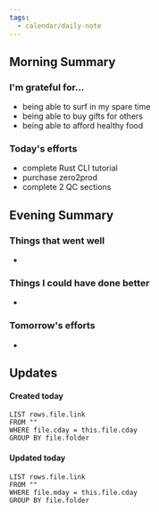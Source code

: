 ```yaml
---
tags:
  - calendar/daily-note
---
```


## Morning Summary

### I'm grateful for...

- being able to surf in my spare time
- being able to buy gifts for others
- being able to afford healthy food

### Today's efforts

- complete Rust CLI tutorial
- purchase zero2prod
- complete 2 QC sections

## Evening Summary

### Things that went well

-

### Things I could have done better

-

### Tomorrow's efforts

-

## Updates

#### Created today

```dataview
LIST rows.file.link
FROM ""
WHERE file.cday = this.file.cday
GROUP BY file.folder
```

#### Updated today

```dataview
LIST rows.file.link
FROM ""
WHERE file.mday = this.file.cday
GROUP BY file.folder
```

